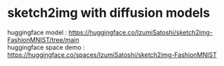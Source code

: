 # sketch2img with diffusion models
huggingface model : https://huggingface.co/IzumiSatoshi/sketch2img-FashionMNIST/tree/main  
huggingface space demo : https://huggingface.co/spaces/IzumiSatoshi/sketch2img-FashionMNIST  
